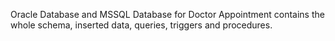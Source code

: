 Oracle Database and MSSQL Database for Doctor Appointment contains the whole schema, inserted data, queries, triggers and procedures.
